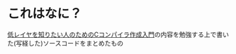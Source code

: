 # これはなに？

<a href="https://www.sigbus.info/compilerbook#">低レイヤを知りたい人のためのCコンパイラ作成入門</a>の内容を勉強する上で書いた(写経した)ソースコードをまとめたもの
